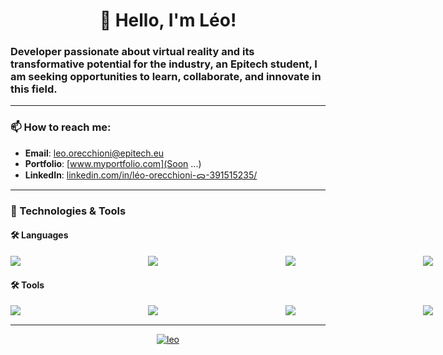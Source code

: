 <!-- My GitHub Profile README -->

<h1 align="center">👋 Hello, I'm Léo!</h1>
<h3 >Developer passionate about virtual reality and its transformative potential for the industry, an Epitech student, I am seeking opportunities to learn, collaborate, and innovate in this field.</h3>

<hr>

### 📫 How to reach me:
- **Email**: [leo.orecchioni@epitech.eu](mailto:leo.orecchioni@epitech.eu)
- **Portfolio**: [www.myportfolio.com](Soon ...)
- **LinkedIn**: [linkedin.com/in/léo-orecchioni-ᯅ-391515235/](https://linkedin.com/in/léo-orecchioni-ᯅ-391515235/)

<hr>

### 🚀 Technologies & Tools

#### 🛠️ Languages
<div style="display: flex; flex-direction: row; gap: 100px">
  <img src="https://img.shields.io/badge/C-00599C?style=for-the-badge&logo=c&logoColor=white"/>&nbsp;
  <img src="https://img.shields.io/badge/C++-00599C?style=for-the-badge&logo=c%2B%2B&logoColor=white" />&nbsp;
  <img src="https://img.shields.io/badge/C%23-239120?style=for-the-badge&logo=c-sharp&logoColor=white" />&nbsp;
  <img src="https://img.shields.io/badge/Python-3776AB?style=for-the-badge&logo=python&logoColor=white" />&nbsp;
  <img src="https://img.shields.io/badge/HTML5-E34F26?style=for-the-badge&logo=html5&logoColor=white" />&nbsp;
  <img src="https://img.shields.io/badge/CSS3-1572B6?style=for-the-badge&logo=css3&logoColor=white" />&nbsp;
  <img src="https://img.shields.io/badge/JavaScript-F7DF1E?style=for-the-badge&logo=javascript&logoColor=black" />&nbsp;
  <img src="https://img.shields.io/badge/React-20232A?style=for-the-badge&logo=react&logoColor=61DAFB"/>&nbsp;
  <img src="https://img.shields.io/badge/Node.js-339933?style=for-the-badge&logo=nodedotjs&logoColor=white" />&nbsp;
</div>

#### 🛠️ Tools
<div style="display: flex; flex-direction: row; gap: 100px">
  <img src="https://img.shields.io/badge/NPM-%23CB3837.svg?style=for-the-badge&logo=npm&logoColor=white"/>&nbsp;
  <img src="https://img.shields.io/badge/GitHub-181717?style=for-the-badge&logo=github&logoColor=white" />&nbsp;
  <img src="https://img.shields.io/badge/Docker-2496ED?style=for-the-badge&logo=docker&logoColor=white" />&nbsp;
  <img src="https://img.shields.io/badge/Fedora-294172?style=for-the-badge&logo=fedora&logoColor=white" />&nbsp;
  <img src="https://img.shields.io/badge/Ubuntu-E95420?style=for-the-badge&logo=ubuntu&logoColor=white" />&nbsp;
  <img src="https://img.shields.io/badge/Figma-F24E1E?style=for-the-badge&logo=figma&logoColor=white" />&nbsp;
  <img src="https://img.shields.io/badge/Blender-F5792A?style=for-the-badge&logo=blender&logoColor=white" />&nbsp;
  <img src="https://img.shields.io/badge/Unity-000000?style=for-the-badge&logo=unity&logoColor=white" />&nbsp;
</div>

<hr>

<p align="center">
  <a href="https://github.com/Leoorecchioni"><img src="https://komarev.com/ghpvc/?username=Leoorecchioni&style=flat-square&color=blue" alt="leo" /></a>
</p>
